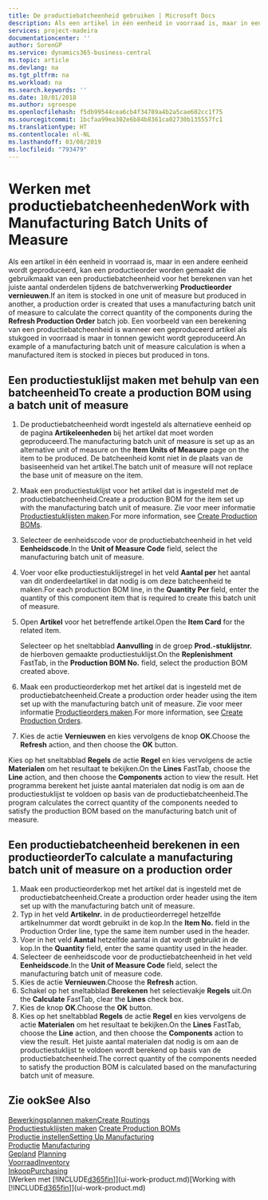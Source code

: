 ```yaml
---
title: De productiebatcheenheid gebruiken | Microsoft Docs
description: Als een artikel in één eenheid in voorraad is, maar in een andere eenheid wordt geproduceerd, moet de productieorder gebruikmaken van een productiebatcheenheid voor het berekenen van het juiste aantal onderdelen. Een voorbeeld van een berekening van een productiebatcheenheid is wanneer een geproduceerd artikel als stukgoed in voorraad is maar in tonnen gewicht wordt geproduceerd.
services: project-madeira
documentationcenter: ''
author: SorenGP
ms.service: dynamics365-business-central
ms.topic: article
ms.devlang: na
ms.tgt_pltfrm: na
ms.workload: na
ms.search.keywords: ''
ms.date: 10/01/2018
ms.author: sgroespe
ms.openlocfilehash: f5db99544cea6cb4f34789a4b2a5cae602cc1f75
ms.sourcegitcommit: 1bcfaa99ea302e6b84b8361ca02730b135557fc1
ms.translationtype: HT
ms.contentlocale: nl-NL
ms.lasthandoff: 03/08/2019
ms.locfileid: "793479"
---
```

# <a name="work-with-manufacturing-batch-units-of-measure"></a><span data-ttu-id="f752f-104">Werken met productiebatcheenheden</span><span class="sxs-lookup"><span data-stu-id="f752f-104">Work with Manufacturing Batch Units of Measure</span></span>
<span data-ttu-id="f752f-105">Als een artikel in één eenheid in voorraad is, maar in een andere eenheid wordt geproduceerd, kan een productieorder worden gemaakt die gebruikmaakt van een productiebatcheenheid voor het berekenen van het juiste aantal onderdelen tijdens de batchverwerking **Productieorder vernieuwen**.</span><span class="sxs-lookup"><span data-stu-id="f752f-105">If an item is stocked in one unit of measure but produced in another, a production order is created that uses a manufacturing batch unit of measure to calculate the correct quantity of the components during the **Refresh Production Order** batch job.</span></span> <span data-ttu-id="f752f-106">Een voorbeeld van een berekening van een productiebatcheenheid is wanneer een geproduceerd artikel als stukgoed in voorraad is maar in tonnen gewicht wordt geproduceerd.</span><span class="sxs-lookup"><span data-stu-id="f752f-106">An example of a manufacturing batch unit of measure calculation is when a manufactured item is stocked in pieces but produced in tons.</span></span>  

## <a name="to-create-a-production-bom-using-a-batch-unit-of-measure"></a><span data-ttu-id="f752f-107">Een productiestuklijst maken met behulp van een batcheenheid</span><span class="sxs-lookup"><span data-stu-id="f752f-107">To create a production BOM using a batch unit of measure</span></span>  
1.  <span data-ttu-id="f752f-108">De productiebatcheenheid wordt ingesteld als alternatieve eenheid op de pagina **Artikeleenheden** bij het artikel dat moet worden geproduceerd.</span><span class="sxs-lookup"><span data-stu-id="f752f-108">The manufacturing batch unit of measure is set up as an alternative unit of measure on the **Item Units of Measure** page on the item to be produced.</span></span> <span data-ttu-id="f752f-109">De batcheenheid komt niet in de plaats van de basiseenheid van het artikel.</span><span class="sxs-lookup"><span data-stu-id="f752f-109">The batch unit of measure will not replace the base unit of measure on the item.</span></span>  
2.  <span data-ttu-id="f752f-110">Maak een productiestuklijst voor het artikel dat is ingesteld met de productiebatcheenheid.</span><span class="sxs-lookup"><span data-stu-id="f752f-110">Create a production BOM for the item set up with the manufacturing batch unit of measure.</span></span> <span data-ttu-id="f752f-111">Zie voor meer informatie [Productiestuklijsten maken](production-how-to-create-production-boms.md).</span><span class="sxs-lookup"><span data-stu-id="f752f-111">For more information, see [Create Production BOMs](production-how-to-create-production-boms.md).</span></span>  
3.  <span data-ttu-id="f752f-112">Selecteer de eenheidscode voor de productiebatcheenheid in het veld **Eenheidscode**.</span><span class="sxs-lookup"><span data-stu-id="f752f-112">In the **Unit of Measure Code** field, select the manufacturing batch unit of measure.</span></span>  
4.  <span data-ttu-id="f752f-113">Voer voor elke productiestuklijstregel in het veld **Aantal per** het aantal van dit onderdeelartikel in dat nodig is om deze batcheenheid te maken.</span><span class="sxs-lookup"><span data-stu-id="f752f-113">For each production BOM line, in the **Quantity Per** field, enter the quantity of this component item that is required to create this batch unit of measure.</span></span>  
5.  <span data-ttu-id="f752f-114">Open **Artikel** voor het betreffende artikel.</span><span class="sxs-lookup"><span data-stu-id="f752f-114">Open the **Item Card** for the related item.</span></span>  

    <span data-ttu-id="f752f-115">Selecteer op het sneltabblad **Aanvulling** in de groep **Prod.-stuklijstnr.** de hierboven gemaakte productiestuklijst.</span><span class="sxs-lookup"><span data-stu-id="f752f-115">On the **Replenishment** FastTab, in the **Production BOM No.** field, select the production BOM created above.</span></span>  
6.  <span data-ttu-id="f752f-116">Maak een productieorderkop met het artikel dat is ingesteld met de productiebatcheenheid.</span><span class="sxs-lookup"><span data-stu-id="f752f-116">Create a production order header using the item set up with the manufacturing batch unit of measure.</span></span> <span data-ttu-id="f752f-117">Zie voor meer informatie [Productieorders maken](production-how-to-create-production-orders.md).</span><span class="sxs-lookup"><span data-stu-id="f752f-117">For more information, see [Create Production Orders](production-how-to-create-production-orders.md).</span></span>  
7.  <span data-ttu-id="f752f-118">Kies de actie **Vernieuwen** en kies vervolgens de knop **OK**.</span><span class="sxs-lookup"><span data-stu-id="f752f-118">Choose the **Refresh** action, and then choose  the **OK** button.</span></span>  

<span data-ttu-id="f752f-119">Kies op het sneltabblad **Regels** de actie **Regel** en kies vervolgens de actie **Materialen** om het resultaat te bekijken.</span><span class="sxs-lookup"><span data-stu-id="f752f-119">On the **Lines** FastTab, choose the **Line** action, and then choose the **Components** action to view the result.</span></span> <span data-ttu-id="f752f-120">Het programma berekent het juiste aantal materialen dat nodig is om aan de productiestuklijst te voldoen op basis van de productiebatcheenheid.</span><span class="sxs-lookup"><span data-stu-id="f752f-120">The program calculates the correct quantity of the components needed to satisfy the production BOM based on the manufacturing batch unit of measure.</span></span>  

## <a name="to-calculate-a-manufacturing-batch-unit-of-measure-on-a-production-order"></a><span data-ttu-id="f752f-121">Een productiebatcheenheid berekenen in een productieorder</span><span class="sxs-lookup"><span data-stu-id="f752f-121">To calculate a manufacturing batch unit of measure on a production order</span></span>  
1.  <span data-ttu-id="f752f-122">Maak een productieorderkop met het artikel dat is ingesteld met de productiebatcheenheid.</span><span class="sxs-lookup"><span data-stu-id="f752f-122">Create a production order header using the item set up with the manufacturing batch unit of measure.</span></span>  
2.  <span data-ttu-id="f752f-123">Typ in het veld **Artikelnr.** in de productieorderregel hetzelfde artikelnummer dat wordt gebruikt in de kop.</span><span class="sxs-lookup"><span data-stu-id="f752f-123">In the **Item No.** field in the Production Order line, type the same item number used in the header.</span></span>  
3.  <span data-ttu-id="f752f-124">Voer in het veld **Aantal** hetzelfde aantal in dat wordt gebruikt in de kop.</span><span class="sxs-lookup"><span data-stu-id="f752f-124">In the **Quantity** field, enter the same quantity used in the header.</span></span>  
4.  <span data-ttu-id="f752f-125">Selecteer de eenheidscode voor de productiebatcheenheid in het veld **Eenheidscode**.</span><span class="sxs-lookup"><span data-stu-id="f752f-125">In the **Unit of Measure Code** field, select the manufacturing batch unit of measure code.</span></span>  
5.  <span data-ttu-id="f752f-126">Kies de actie **Vernieuwen**.</span><span class="sxs-lookup"><span data-stu-id="f752f-126">Choose the **Refresh** action.</span></span>
6.  <span data-ttu-id="f752f-127">Schakel op het sneltabblad **Berekenen** het selectievakje **Regels** uit.</span><span class="sxs-lookup"><span data-stu-id="f752f-127">On the **Calculate** FastTab, clear the **Lines** check box.</span></span>  
7.  <span data-ttu-id="f752f-128">Kies de knop **OK**.</span><span class="sxs-lookup"><span data-stu-id="f752f-128">Choose the **OK** button.</span></span>  
8.  <span data-ttu-id="f752f-129">Kies op het sneltabblad **Regels** de actie **Regel** en kies vervolgens de actie **Materialen** om het resultaat te bekijken.</span><span class="sxs-lookup"><span data-stu-id="f752f-129">On the **Lines** FastTab, choose the **Line** action, and then choose the **Components** action to view the result.</span></span> <span data-ttu-id="f752f-130">Het juiste aantal materialen dat nodig is om aan de productiestuklijst te voldoen wordt berekend op basis van de productiebatcheenheid.</span><span class="sxs-lookup"><span data-stu-id="f752f-130">The correct quantity of the components needed to satisfy the production BOM is calculated based on the manufacturing batch unit of measure.</span></span>  

## <a name="see-also"></a><span data-ttu-id="f752f-131">Zie ook</span><span class="sxs-lookup"><span data-stu-id="f752f-131">See Also</span></span>  
[<span data-ttu-id="f752f-132">Bewerkingsplannen maken</span><span class="sxs-lookup"><span data-stu-id="f752f-132">Create Routings</span></span>](production-how-to-create-routings.md)  
<span data-ttu-id="f752f-133">[Productiestuklijsten maken](production-how-to-create-production-boms.md)   </span><span class="sxs-lookup"><span data-stu-id="f752f-133">[Create Production BOMs](production-how-to-create-production-boms.md)   </span></span>  
[<span data-ttu-id="f752f-134">Productie instellen</span><span class="sxs-lookup"><span data-stu-id="f752f-134">Setting Up Manufacturing</span></span>](production-configure-production-processes.md)  
<span data-ttu-id="f752f-135">[Productie](production-manage-manufacturing.md)  </span><span class="sxs-lookup"><span data-stu-id="f752f-135">[Manufacturing](production-manage-manufacturing.md)  </span></span>  
<span data-ttu-id="f752f-136">[Gepland](production-planning.md) </span><span class="sxs-lookup"><span data-stu-id="f752f-136">[Planning](production-planning.md) </span></span>  
[<span data-ttu-id="f752f-137">Voorraad</span><span class="sxs-lookup"><span data-stu-id="f752f-137">Inventory</span></span>](inventory-manage-inventory.md)  
[<span data-ttu-id="f752f-138">Inkoop</span><span class="sxs-lookup"><span data-stu-id="f752f-138">Purchasing</span></span>](purchasing-manage-purchasing.md)  
<span data-ttu-id="f752f-139">[Werken met [!INCLUDE[d365fin](includes/d365fin_md.md)]](ui-work-product.md)</span><span class="sxs-lookup"><span data-stu-id="f752f-139">[Working with [!INCLUDE[d365fin](includes/d365fin_md.md)]](ui-work-product.md)</span></span>  
